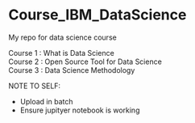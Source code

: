 # Course_IBM_DataScience
My repo for data science course

Course 1  : What is Data Science </br>
Course 2  : Open Source Tool for Data Science </br>
Course 3  : Data Science Methodology



NOTE TO SELF: 
- Upload in batch 
- Ensure jupityer notebook is working
